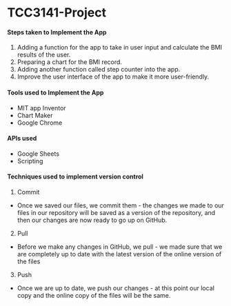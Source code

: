 # TCC3141-Project

#### Steps taken to Implement the App
1) Adding a function for the app to take in user input and calculate the BMI results of the user.
2) Preparing a chart for the BMI record.
3) Adding another function called step counter into the app.
4) Improve the user interface of the app to make it more user-friendly.

#### Tools used to Implement the App
* MIT app Inventor 
* Chart Maker
* Google Chrome

#### APIs used
* Google Sheets
* Scripting

#### Techniques used to implement version control
1) Commit
- Once we saved our files, we commit them - the changes we made to our files in our repository will be saved as a version of the repository, and then our changes are now ready to go up on GitHub.
2) Pull
- Before we make any changes in GitHub, we pull - we made sure that we are completely up to date with the latest version of the online version of the files 
3) Push
- Once we are up to date, we push our changes - at this point our local copy and the online copy of the files will be the same.
